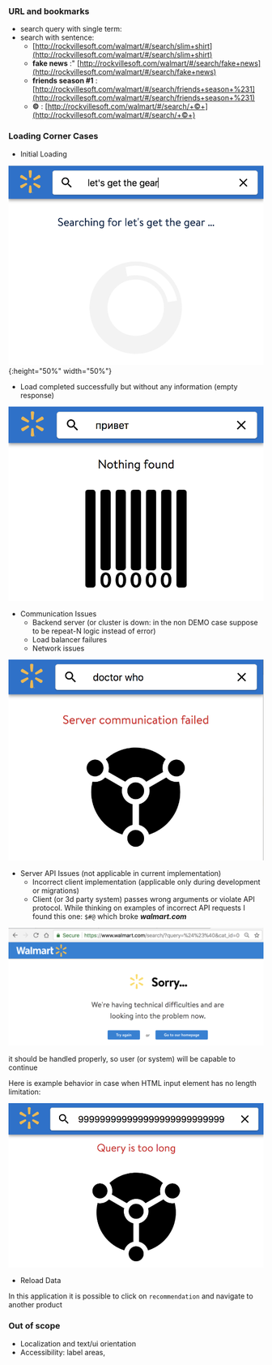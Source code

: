 
### URL and bookmarks

* search query with single term:
* search with sentence: 
    * [http://rockvillesoft.com/walmart/#/search/slim+shirt](http://rockvillesoft.com/walmart/#/search/slim+shirt)
    * __fake news__ :" [http://rockvillesoft.com/walmart/#/search/fake+news](http://rockvillesoft.com/walmart/#/search/fake+news)
    * __friends season #1__ : [http://rockvillesoft.com/walmart/#/search/friends+season+%231](http://rockvillesoft.com/walmart/#/search/friends+season+%231)
    * __©__ : [http://rockvillesoft.com/walmart/#/search/+©+](http://rockvillesoft.com/walmart/#/search/+©+)
     
    



### Loading Corner Cases

* Initial Loading

![Image of Loading](docs/load-process.png){:height="50%" width="50%"}

* Load completed successfully but without any information (empty response)

![Image of Loading](docs/load-empty.png)


* Communication Issues
    * Backend server (or cluster is down: in the non DEMO case suppose to be repeat-N logic instead of error)
    * Load balancer failures
    * Network issues

![Image of Server Failure](docs/load-server-error.png)

* Server API Issues (not applicable in current implementation)
    * Incorrect client implementation (applicable only during development or migrations)
    * Client (or 3d party system) passes wrong arguments or violate API protocol. While thinking on examples of incorrect API requests I found this one: `$#@` which broke ___walmart.com___
       
![Image of API Error on walmart.com](docs/load-api-error-walmart.png)

it should be handled properly, so user (or system) will be capable to continue

Here is example behavior in case when HTML input element has no length limitation:

![Image of API Error](docs/load-api-error.png)

* Reload Data
    
In this application it is possible to click on `recommendation` and navigate to another product



### Out of scope

* Localization and text/ui orientation
* Accessibility: label areas, 
       




    
    